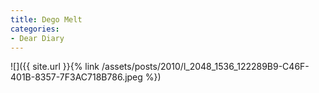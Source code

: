 ```yaml
---
title: Dego Melt
categories:
- Dear Diary
---
```


![]({{ site.url }}{% link /assets/posts/2010/l_2048_1536_122289B9-C46F-401B-8357-7F3AC718B786.jpeg %})
